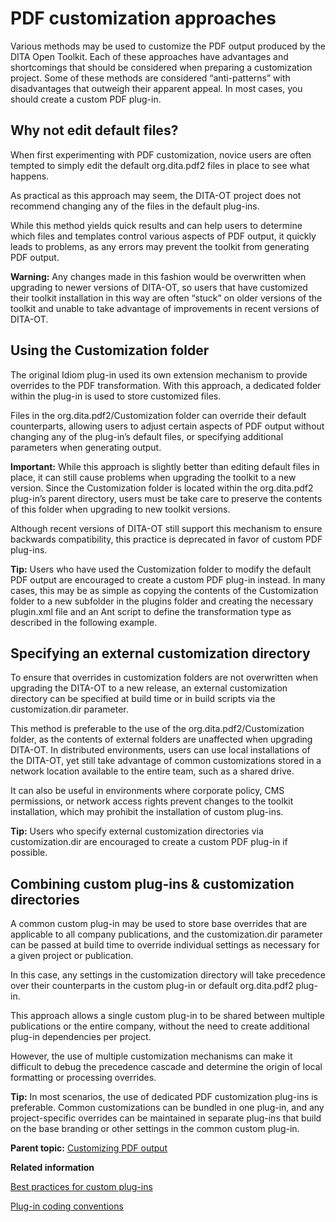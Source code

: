 # PDF customization approaches

Various methods may be used to customize the PDF output produced by the DITA Open Toolkit. Each of these approaches have advantages and shortcomings that should be considered when preparing a customization project. Some of these methods are considered “anti-patterns” with disadvantages that outweigh their apparent appeal. In most cases, you should create a custom PDF plug-in.

## Why not edit default files?

When first experimenting with PDF customization, novice users are often tempted to simply edit the default org.dita.pdf2 files in place to see what happens.

As practical as this approach may seem, the DITA-OT project does not recommend changing any of the files in the default plug-ins.

While this method yields quick results and can help users to determine which files and templates control various aspects of PDF output, it quickly leads to problems, as any errors may prevent the toolkit from generating PDF output.

**Warning:** Any changes made in this fashion would be overwritten when upgrading to newer versions of DITA-OT, so users that have customized their toolkit installation in this way are often “stuck” on older versions of the toolkit and unable to take advantage of improvements in recent versions of DITA-OT.

## Using the Customization folder

The original Idiom plug-in used its own extension mechanism to provide overrides to the PDF transformation. With this approach, a dedicated folder within the plug-in is used to store customized files.

Files in the org.dita.pdf2/Customization folder can override their default counterparts, allowing users to adjust certain aspects of PDF output without changing any of the plug-in’s default files, or specifying additional parameters when generating output.

**Important:** While this approach is slightly better than editing default files in place, it can still cause problems when upgrading the toolkit to a new version. Since the Customization folder is located within the org.dita.pdf2 plug-in’s parent directory, users must be take care to preserve the contents of this folder when upgrading to new toolkit versions.

Although recent versions of DITA-OT still support this mechanism to ensure backwards compatibility, this practice is deprecated in favor of custom PDF plug-ins.

**Tip:** Users who have used the Customization folder to modify the default PDF output are encouraged to create a custom PDF plug-in instead. In many cases, this may be as simple as copying the contents of the Customization folder to a new subfolder in the plugins folder and creating the necessary plugin.xml file and an Ant script to define the transformation type as described in the following example.

## Specifying an external customization directory

To ensure that overrides in customization folders are not overwritten when upgrading the DITA-OT to a new release, an external customization directory can be specified at build time or in build scripts via the customization.dir parameter.

This method is preferable to the use of the org.dita.pdf2/Customization folder, as the contents of external folders are unaffected when upgrading DITA-OT. In distributed environments, users can use local installations of the DITA-OT, yet still take advantage of common customizations stored in a network location available to the entire team, such as a shared drive.

It can also be useful in environments where corporate policy, CMS permissions, or network access rights prevent changes to the toolkit installation, which may prohibit the installation of custom plug-ins.

**Tip:** Users who specify external customization directories via customization.dir are encouraged to create a custom PDF plug-in if possible.

## Combining custom plug-ins & customization directories

A common custom plug-in may be used to store base overrides that are applicable to all company publications, and the customization.dir parameter can be passed at build time to override individual settings as necessary for a given project or publication.

In this case, any settings in the customization directory will take precedence over their counterparts in the custom plug-in or default org.dita.pdf2 plug-in.

This approach allows a single custom plug-in to be shared between multiple publications or the entire company, without the need to create additional plug-in dependencies per project.

However, the use of multiple customization mechanisms can make it difficult to debug the precedence cascade and determine the origin of local formatting or processing overrides.

**Tip:** In most scenarios, the use of dedicated PDF customization plug-ins is preferable. Common customizations can be bundled in one plug-in, and any project-specific overrides can be maintained in separate plug-ins that build on the base branding or other settings in the common custom plug-in.

**Parent topic:** [Customizing PDF output](../topics/pdf-customization.md)

**Related information**  


[Best practices for custom plug-ins](../topics/plugin-best-practices.md)

[Plug-in coding conventions](../topics/plugin-coding-conventions.md)

